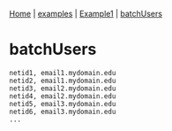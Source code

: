 [Home](http://code.google.com/p/imap2exchange/) | [examples](examples.md) | [Example1](Example1.md) | [batchUsers](e1_batchUsers.md)

# batchUsers #

```
netid1, email1.mydomain.edu
netid2, email1.mydomain.edu
netid3, email2.mydomain.edu
netid4, email2.mydomain.edu
netid5, email3.mydomain.edu
netid6, email3.mydomain.edu
...
```